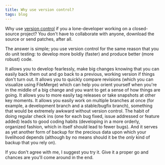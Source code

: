 ```yaml
---
title: Why use version control?
tags: blog
---
```


Why use [version control](http://subversion.tigris.org/) if you a lone-developer working on a closed-source project? You don't have to collaborate with anyone, download the source or send patches, after all.

The answer is simple; you use version control for the same reason that you do unit testing: to develop more boldly (faster) and produce better (more robust) code.

It allows you to develop fearlessly, make big changes knowing that you can easily back them out and go back to a previous, working version if things don't turn out. It allows you to quickly compare revisions (which you can visualize using FileMerge) which can help you orient yourself when you're in the middle of a big change and you want to get a sense of how things are going. It allows you to more easily tag releases or take snapshots at other key moments. It allows you easily work on multiple branches at once (for example, a development branch and a stable/bugfix branch), something that would be extremely awkward without version control. The habit of doing regular check ins (one for each bug fixed, issue addressed or feature added) leads to good coding habits (developing in a more orderly, organized fashion, which in itself should lead to fewer bugs). And it serves as yet another form of backup for the precious data upon which your livelihood depends (although by no means should it be the _only_ kind of backup that you rely on).

If you don't agree with me, I suggest you try it. Give it a proper go and chances are you'll come around in the end.
